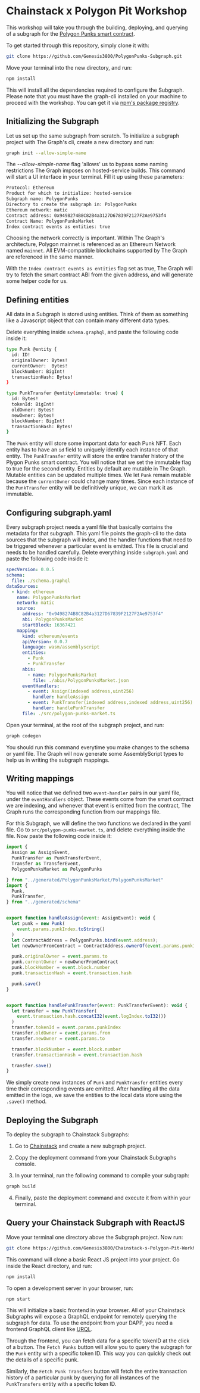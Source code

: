 # Chainstack x Polygon Pit Workshop

This workshop will take you through the building, deploying, and querying of a subgraph for the [Polygon Punks smart contract](https://polygonscan.com/address/0x9498274B8C82B4a3127D67839F2127F2Ae9753f4 "Polygon Punks smart contract").

To get started through this repository, simply clone it with:

```bash
git clone https://github.com/Genesis3800/PolygonPunks-Subgraph.git
```
Move your terminal into the new directory, and run:
```javascript
npm install
```
This will install all the dependencies required to configure the Subgraph. Please note that you must have the graph-cli installed on your machine to proceed with the workshop. You can get it via [npm's package registry](https://www.npmjs.com/package/@graphprotocol/graph-cli "npm's package registry").

## Initializing the Subgraph

Let us set up the same subgraph from scratch.
To initialize a subgraph project with The Graph's cli, create a new directory and run:

```bash
graph init --allow-simple-name
```
The *--allow-simple-name* flag 'allows' us to bypass some naming restrictions The Graph imposes on hosted-service builds.
This command will start a UI interface in your terminal. Fill it up using these parameters:

```bash
Protocol: Ethereum
Product for which to initialize: hosted-service
Subgraph name: PolygonPunks 
Directory to create the subgraph in: PolygonPunks
Ethereum network: matic
Contract address: 0x9498274B8C82B4a3127D67839F2127F2Ae9753f4
Contract Name: PolygonPunksMarket
Index contract events as entities: true
```
Choosing the network correctly is important. Within The Graph's architecture, Polygon mainnet is referenced as an Ethereum Network named `mainnet`. All EVM-compatible blockchains supported by The Graph are referenced in the same manner.

With the `Index contract events as entities` flag set as true, The Graph will try to fetch the smart contract ABI from the given address, and will generate some helper code for us.

## Defining entities

All data in a Subgraph is stored using entities. Think of them as something like a Javascript object that can contain many different data types.

Delete everything inside `schema.graphql`, and paste the following code inside it:

```bash
type Punk @entity {
  id: ID!
  originalOwner: Bytes!
  currentOwner:  Bytes!
  blockNumber: BigInt!
  transactionHash: Bytes!
}

type PunkTransfer @entity(immutable: true) {
  id: Bytes!
  tokenId: BigInt!
  oldOwner: Bytes!
  newOwner: Bytes!
  blockNumber: BigInt!
  transactionHash: Bytes!
}
```

The `Punk` entity will store some important data for each Punk NFT. Each entity has to have an `id` field to uniquely identify each instance of that entity. The `PunkTransfer` entity will store the entire transfer history of the Plygon Punks smart contract.
You will notice that we set the immutable flag to true for the second entity.
Entities by default are mutable in The Graph. Mutable entities can be updated multiple times. We let `Punk` remain mutable because the `currentOwner` could change many times.
Since each instance of the `PunkTransfer` entity will be definitively unique, we can mark it as immutable.

## Configuring subgraph.yaml

Every subgraph project needs a yaml file that basically contains the metadata for that subgraph. This yaml file points the graph-cli to the data sources that the subgraph will index, and the handler functions that need to be triggered whenever a particular event is emitted. This file is crucial and needs to be handled carefully. 
Delete everything inside `subgraph.yaml`  and paste the following code inside it:

```yaml
specVersion: 0.0.5
schema:
  file: ./schema.graphql
dataSources:
  - kind: ethereum
    name: PolygonPunksMarket
    network: matic
    source:
      address: "0x9498274B8C82B4a3127D67839F2127F2Ae9753f4"
      abi: PolygonPunksMarket
      startBlock: 16367421
    mapping:
      kind: ethereum/events
      apiVersion: 0.0.7
      language: wasm/assemblyscript
      entities:
        - Punk
        - PunkTransfer
      abis:
        - name: PolygonPunksMarket
          file: ./abis/PolygonPunksMarket.json
      eventHandlers:
        - event: Assign(indexed address,uint256)
          handler: handleAssign
        - event: PunkTransfer(indexed address,indexed address,uint256)
          handler: handlePunkTransfer
      file: ./src/polygon-punks-market.ts
```

Open your terminal, at the root of the subgraph project, and run:

```bash
graph codegen
```

You should run this command everytime you make changes to the schema or yaml file. The Graph will now generate some AssemblyScript types to help us in writing the subgraph mappings.

## Writing mappings

You will notice that we defined two `event-handler` pairs in our yaml file, under the `eventHandlers` object.
These events come from the smart contract we are indexing, and whenever that event is emitted from the contract, The Graph runs the corresponding function from our mappings file.

For this Subgraph, we will define the two functions we declared in the yaml file.
Go to `src/polygon-punks-market.ts`, and delete everything inside the file. Now paste the following code inside it:

```javascript
import {
  Assign as AssignEvent,
  PunkTransfer as PunkTransferEvent,
  Transfer as TransferEvent,
  PolygonPunksMarket as PolygonPunks

} from "../generated/PolygonPunksMarket/PolygonPunksMarket"
import {
  Punk,
  PunkTransfer,
} from "../generated/schema"


export function handleAssign(event: AssignEvent): void {
  let punk = new Punk(
    event.params.punkIndex.toString()
  )
  let ContractAddress = PolygonPunks.bind(event.address);
  let newOwnerFromContract = ContractAddress.ownerOf(event.params.punkIndex);

  punk.originalOwner = event.params.to
  punk.currentOwner = newOwnerFromContract
  punk.blockNumber = event.block.number
  punk.transactionHash = event.transaction.hash

  punk.save()
}


export function handlePunkTransfer(event: PunkTransferEvent): void {
  let transfer = new PunkTransfer(
    event.transaction.hash.concatI32(event.logIndex.toI32())
  )
  transfer.tokenId = event.params.punkIndex
  transfer.oldOwner = event.params.from
  transfer.newOwner = event.params.to

  transfer.blockNumber = event.block.number
  transfer.transactionHash = event.transaction.hash

  transfer.save()
}
```
We simply create new instances of `Punk` and `PunkTransfer` entities every time their corresponding events are emitted. After handling all the data emitted in the logs, we save the entities to the local data store using the `.save()` method.

## Deploying the Subgraph

To deploy the subgraph to Chainstack Subgraphs:

1. Go to [Chainstack](https://console.chainstack.com/subgraphs "Chainstack") and create a new subgraph project.

2. Copy the deployment command from your Chainstack Subgraphs console.

3. In your terminal, run the following command to compile your subgraph:

```bash
graph build
```

4. Finally, paste the deployment command and execute it from within your terminal. 

## Query your Chainstack Subgraph with ReactJS

Move your terminal one directory above the Subgraph project. Now run:

```bash
git clone https://github.com/Genesis3800/Chainstack-s-Polygon-Pit-Workhop.git
```
This command will clone a basic React JS project into your project. Go inside the React directory, and run:

```bash
npm install
```
To open a development server in your browser, run:

```bash
npm start
```
This will initialize a basic frontend in your browser.
All of your Chainstack Subgraphs will expose a GraphQL endpoint for remotely querying the subgraph for data. To use the endpoint from your DAPP, you need a frontend GraphQL client like [URQL](https://formidable.com/open-source/urql/docs/ "URQL").

Through the frontend, you can fetch data for a specific tokenID at the click of a button. 
The `Fetch Punks` button will allow you to query the subgraph for the `Punk` entity with a specific token ID. This way you can quickly check out the details of a specific punk.

Similarly, the `Fetch Punk Transfers` button will fetch the entire transaction history of a particular punk by querying for all instances of the `PunkTransfers` entity with a specific token ID. 
